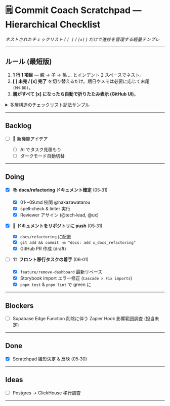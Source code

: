 # 🗒️ Commit Coach Scratchpad — Hierarchical Checklist

*ネストされたチェックリスト ( `[ ]` / `[x]` ) だけで進捗を管理する軽量テンプレ*

---

## ルール (最短版)

1. **1 行 1 項目** — 親 → 子 → 孫 … とインデント 2 スペースでネスト。
2. **\[ ] 未完 / \[x] 完了** を切り替えるだけ。期日やメモは必要に応じて末尾 `(MM‑DD)`。
3. **親がすべて \[x] になったら自動で折りたたみ表示 (GitHub UI)**。

<details>
<summary>多層構造のチェックリスト記法サンプル</summary>

```markdown
- [ ] 🏁 リリース準備 (06‑10)
  - [ ] ビルド最終確認 @Taro
  - [ ] Netlify ステージングデプロイ @Sara
    - [ ] env 変数反映 (06‑08)
  - [ ] QA リグレッション @Alex
- [ ] ドキュメント更新 @Mia (06‑09)
```

</details>

---

## Backlog

* [ ] 🌱 新機能アイデア

  * [ ] AI でタスク見積もり
  * [ ] ダークモード自動切替

---

## Doing

* [x] 📚 **docs/refactoring ドキュメント確定** (05‑31)

  * [x] 01〜09.md 校閲 @nakazawatarou
  * [x] spell‑check & linter 実行
  * [x] Reviewer アサイン (@tech‑lead, @ux)
* [x] 📨 **ドキュメントをリポジトリに push** (05‑31)

  * [x] `docs/refactoring` に配置
  * [x] `git add && commit -m "docs: add x_docs_refactoring"`
  * [x] GitHub PR 作成 (draft)
* [ ] 🏗 **フロント移行タスクの着手** (06‑01)

  * [x] `feature/remove-dashboard` 最新リベース
  * [x] Storybook import エラー修正 (`Cascade > Fix imports`)
  * [x] `pnpm test` & `pnpm lint` で green に

---

## Blockers

* [ ] Supabase Edge Function 削除に伴う Zapier Hook 影響範囲調査 (担当未定)

---

## Done

* [x] Scratchpad 雛形決定 & 反映 (05‑30)

---

## Ideas

* [ ] Postgres → ClickHouse 移行調査

---

<!-- End of File -->
